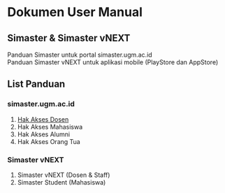 # Dokumen User Manual

## Simaster & Simaster vNEXT
Panduan Simaster untuk portal simaster.ugm.ac.id<br>
Panduan Simaster vNEXT untuk aplikasi mobile (PlayStore dan AppStore)


## List Panduan  
### simaster.ugm.ac.id 
1. [Hak Akses Dosen](simasterDosen.md)
2. Hak Akses Mahasiswa 
3. Hak Akses Alumni 
4. Hak Akses Orang Tua

### Simaster vNEXT 
1. Simaster vNEXT (Dosen & Staff)
2. Simaster Student (Mahasiswa)
